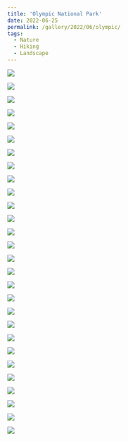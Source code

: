 ```yaml
---
title: 'Olympic National Park'
date: 2022-06-25
permalink: /gallery/2022/06/olympic/
tags:
  - Nature
  - Hiking
  - Landscape
---
```


![]({{base_path}}/images/22-06-25/DSCF6748.jpg)

![]({{base_path}}/images/22-06-25/DSCF6782.jpg)

![]({{base_path}}/images/22-06-25/DSCF6800.jpg)

![]({{base_path}}/images/22-06-25/DSCF6810.jpg)

![]({{base_path}}/images/22-06-25/DSCF6811.jpg)

![]({{base_path}}/images/22-06-25/DSCF6832.jpg)

![]({{base_path}}/images/22-06-25/DSCF6835-2.jpg)

![]({{base_path}}/images/22-06-25/DSCF6841.jpg)

![]({{base_path}}/images/22-06-25/DSCF6845-2.jpg)

![]({{base_path}}/images/22-06-25/DSCF6851.jpg)

![]({{base_path}}/images/22-06-25/DSCF6857.jpg)

![]({{base_path}}/images/22-06-25/DSCF6867.jpg)

![]({{base_path}}/images/22-06-25/DSCF6870.jpg)

![]({{base_path}}/images/22-06-25/DSCF6878.jpg)

![]({{base_path}}/images/22-06-25/DSCF6882.jpg)

![]({{base_path}}/images/22-06-25/DSCF6901.jpg)

![]({{base_path}}/images/22-06-25/DSCF6905.jpg)

![]({{base_path}}/images/22-06-25/DSCF6913.jpg)

![]({{base_path}}/images/22-06-25/DSCF6939.jpg)

![]({{base_path}}/images/22-06-25/DSCF6947.jpg)

![]({{base_path}}/images/22-06-25/DSCF6954.jpg)

![]({{base_path}}/images/22-06-25/DSCF6956.jpg)

![]({{base_path}}/images/22-06-25/DSCF6968.jpg)

![]({{base_path}}/images/22-06-25/DSCF6970.jpg)

![]({{base_path}}/images/22-06-25/DSCF6976.jpg)

![]({{base_path}}/images/22-06-25/IMG_1155.jpg)

![]({{base_path}}/images/22-06-25/IMG_1157.jpg)

![]({{base_path}}/images/22-06-25/IMG_1171.jpg)
